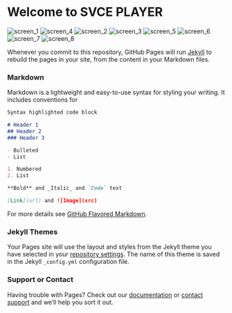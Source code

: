 # Welcome to SVCE PLAYER

![screen_1](https://user-images.githubusercontent.com/55135227/126662920-6ea8ffea-1995-4b8e-9dbc-14a35bbc6bfd.png)
![screen_4](https://user-images.githubusercontent.com/55135227/126662947-ce51d473-152a-4762-a282-ae0af80f30f1.png)
![screen_2](https://user-images.githubusercontent.com/55135227/126662960-9327d20c-bbf3-465a-a047-d94e0fd580d0.png)
![screen_3](https://user-images.githubusercontent.com/55135227/126662979-730fcf65-7fd9-4380-8096-ca76b2d74942.png)
![screen_5](https://user-images.githubusercontent.com/55135227/126662990-212f0d9a-e733-4448-881f-f92811b6cf5d.png)
![screen_6](https://user-images.githubusercontent.com/55135227/126662999-6970e145-a8ab-48e4-8683-4d9b548abb3a.png)
![screen_7](https://user-images.githubusercontent.com/55135227/126663005-eae761e0-9586-48c6-9811-e440bdaa8d85.png)
![screen_8](https://user-images.githubusercontent.com/55135227/126663011-8b25b9f4-00b8-4c5d-b166-97dea5bb4df3.png)


Whenever you commit to this repository, GitHub Pages will run [Jekyll](https://jekyllrb.com/) to rebuild the pages in your site, from the content in your Markdown files.

### Markdown

Markdown is a lightweight and easy-to-use syntax for styling your writing. It includes conventions for

```markdown
Syntax highlighted code block

# Header 1
## Header 2
### Header 3

- Bulleted
- List

1. Numbered
2. List

**Bold** and _Italic_ and `Code` text

[Link](url) and ![Image](src)
```

For more details see [GitHub Flavored Markdown](https://guides.github.com/features/mastering-markdown/).

### Jekyll Themes

Your Pages site will use the layout and styles from the Jekyll theme you have selected in your [repository settings](https://github.com/shubhaam13/SVCE-PLAYER/settings/pages). The name of this theme is saved in the Jekyll `_config.yml` configuration file.

### Support or Contact

Having trouble with Pages? Check out our [documentation](https://docs.github.com/categories/github-pages-basics/) or [contact support](https://support.github.com/contact) and we’ll help you sort it out.
